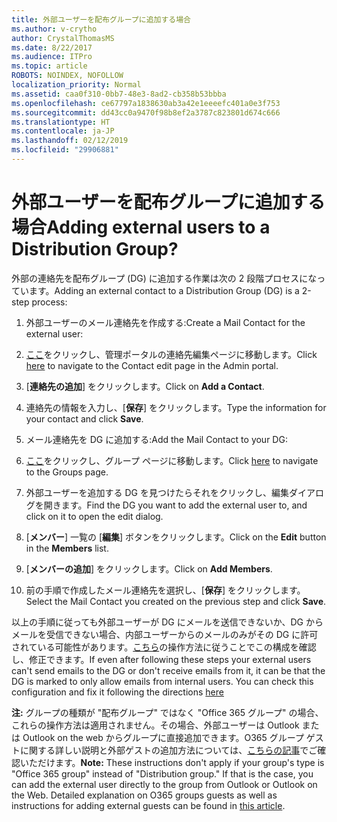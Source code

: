 ```yaml
---
title: 外部ユーザーを配布グループに追加する場合
ms.author: v-crytho
author: CrystalThomasMS
ms.date: 8/22/2017
ms.audience: ITPro
ms.topic: article
ROBOTS: NOINDEX, NOFOLLOW
localization_priority: Normal
ms.assetid: caa0f310-0bb7-48e3-8ad2-cb358b53bbba
ms.openlocfilehash: ce67797a1838630ab3a42e1eeeefc401a0e3f753
ms.sourcegitcommit: dd43cc0a9470f98b8ef2a3787c823801d674c666
ms.translationtype: HT
ms.contentlocale: ja-JP
ms.lasthandoff: 02/12/2019
ms.locfileid: "29906881"
---
```

# <a name="adding-external-users-to-a-distribution-group"></a><span data-ttu-id="af8e8-102">外部ユーザーを配布グループに追加する場合</span><span class="sxs-lookup"><span data-stu-id="af8e8-102">Adding external users to a Distribution Group?</span></span>

<span data-ttu-id="af8e8-103">外部の連絡先を配布グループ (DG) に追加する作業は次の 2 段階プロセスになっています。</span><span class="sxs-lookup"><span data-stu-id="af8e8-103">Adding an external contact to a Distribution Group (DG) is a 2-step process:</span></span>
  
1. <span data-ttu-id="af8e8-104">外部ユーザーのメール連絡先を作成する:</span><span class="sxs-lookup"><span data-stu-id="af8e8-104">Create a Mail Contact for the external user:</span></span>
    
1. <span data-ttu-id="af8e8-105">[ここ](https://admin.microsoft.com/adminportal/home#/Contact)をクリックし、管理ポータルの連絡先編集ページに移動します。</span><span class="sxs-lookup"><span data-stu-id="af8e8-105">Click [here](https://admin.microsoft.com/adminportal/home#/Contact) to navigate to the Contact edit page in the Admin portal.</span></span> 
    
2. <span data-ttu-id="af8e8-106">[**連絡先の追加**] をクリックします。</span><span class="sxs-lookup"><span data-stu-id="af8e8-106">Click on **Add a Contact**.</span></span>
    
3. <span data-ttu-id="af8e8-107">連絡先の情報を入力し、[**保存**] をクリックします。</span><span class="sxs-lookup"><span data-stu-id="af8e8-107">Type the information for your contact and click **Save**.</span></span>
    
2. <span data-ttu-id="af8e8-108">メール連絡先を DG に追加する:</span><span class="sxs-lookup"><span data-stu-id="af8e8-108">Add the Mail Contact to your DG:</span></span>
    
1. <span data-ttu-id="af8e8-109">[ここ](https://admin.microsoft.com/adminportal/home#/groups)をクリックし、グループ ページに移動します。</span><span class="sxs-lookup"><span data-stu-id="af8e8-109">Click [here](https://admin.microsoft.com/adminportal/home#/groups) to navigate to the Groups page.</span></span> 
    
2. <span data-ttu-id="af8e8-110">外部ユーザーを追加する DG を見つけたらそれをクリックし、編集ダイアログを開きます。</span><span class="sxs-lookup"><span data-stu-id="af8e8-110">Find the DG you want to add the external user to, and click on it to open the edit dialog.</span></span>
    
3. <span data-ttu-id="af8e8-111">[**メンバー**] 一覧の [**編集**] ボタンをクリックします。</span><span class="sxs-lookup"><span data-stu-id="af8e8-111">Click on the **Edit** button in the **Members** list.</span></span> 
    
4. <span data-ttu-id="af8e8-112">[**メンバーの追加**] をクリックします。</span><span class="sxs-lookup"><span data-stu-id="af8e8-112">Click on **Add Members**.</span></span>
    
5. <span data-ttu-id="af8e8-113">前の手順で作成したメール連絡先を選択し、[**保存**] をクリックします。</span><span class="sxs-lookup"><span data-stu-id="af8e8-113">Select the Mail Contact you created on the previous step and click **Save**.</span></span>
    
<span data-ttu-id="af8e8-p101">以上の手順に従っても外部ユーザーが DG にメールを送信できないか、DG からメールを受信できない場合、内部ユーザーからのメールのみがその DG に許可されている可能性があります。[こちら](https://support.office.com/article/Fix-email-delivery-issues-for-error-code-5-7-133-in-Office-365-991abc19-7756-438f-abcb-39f69b80f284.aspx)の操作方法に従うことでこの構成を確認し、修正できます。</span><span class="sxs-lookup"><span data-stu-id="af8e8-p101">If even after following these steps your external users can't send emails to the DG or don't receive emails from it, it can be that the DG is marked to only allow emails from internal users. You can check this configuration and fix it following the directions [here](https://support.office.com/article/Fix-email-delivery-issues-for-error-code-5-7-133-in-Office-365-991abc19-7756-438f-abcb-39f69b80f284.aspx)</span></span>
  
 <span data-ttu-id="af8e8-p102">**注:** グループの種類が "配布グループ" ではなく "Office 365 グループ" の場合、これらの操作方法は適用されません。その場合、外部ユーザーは Outlook または Outlook on the web からグループに直接追加できます。O365 グループ ゲストに関する詳しい説明と外部ゲストの追加方法については、[こちらの記事](https://support.office.com/article/Guest-access-in-Office-365-Groups-bfc7a840-868f-4fd6-a390-f347bf51aff6.aspx)でご確認いただけます。</span><span class="sxs-lookup"><span data-stu-id="af8e8-p102">**Note:** These instructions don't apply if your group's type is "Office 365 group" instead of "Distribution group." If that is the case, you can add the external user directly to the group from Outlook or Outlook on the Web. Detailed explanation on O365 groups guests as well as instructions for adding external guests can be found in [this article](https://support.office.com/article/Guest-access-in-Office-365-Groups-bfc7a840-868f-4fd6-a390-f347bf51aff6.aspx).</span></span>
  


